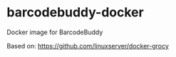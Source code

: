 # barcodebuddy-docker
Docker image for BarcodeBuddy

Based on: https://github.com/linuxserver/docker-grocy
